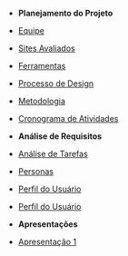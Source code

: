 - **Planejamento do Projeto**

- [Equipe](/planejamentoDoProjeto/equipe.md)
- [Sites Avaliados](/planejamentoDoProjeto/sitesAvaliados.md)
- [Ferramentas](/planejamentoDoProjeto/ferramentas.md)
- [Processo de Design](/planejamentoDoProjeto/processoDesign.md)
- [Metodologia](/planejamentoDoProjeto/metodologias.md)
- [Cronograma de Atividades](/planejamentoDoProjeto/cronogramaAtividades.md)

- **Análise de Requisitos**

- [Análise de Tarefas](/analiseRequisitos/analiseTarefas.md)
- [Personas](/analiseRequisitos/personas.md)
- [Perfil do Usuário](/analiseRequisitos/perfilUsuario.md)
- [Perfil do Usuário](/analiseRequisitos/questoesEticas.md)

- **Apresentações**
- [Apresentação 1](/apresentacoes/apresentacao1.md)
